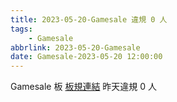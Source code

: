```yaml
---
title: 2023-05-20-Gamesale 違規 0 人
tags:
    - Gamesale
abbrlink: 2023-05-20-Gamesale
date: Gamesale-2023-05-20 12:00:00
---
```

Gamesale 板 [板規連結](https://www.ptt.cc/bbs/Gossiping/M.1637425085.A.07D.html)
昨天違規 0 人
